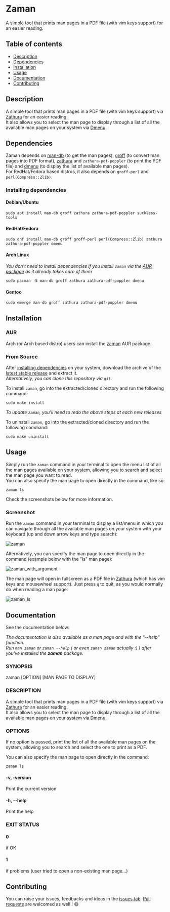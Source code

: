 # Zaman

A simple tool that prints man pages in a PDF file (with vim keys support) for an easier reading.

## Table of contents
* [Description](#description)
* [Dependencies](#dependencies)
* [Installation](#installation)
* [Usage](#usage)
* [Documentation](#documentation)
* [Contributing](#contributing)

## Description

A simple tool that prints man pages in a PDF file (with vim keys support) via [Zathura](https://pwmt.org/projects/zathura/) for an easier reading.  
It also allows you to select the man page to display through a list of all the available man pages on your system via [Dmenu](https://tools.suckless.org/dmenu/).

## Dependencies

Zaman depends on [man-db](http://man-db.nongnu.org/) (to get the man pages), [groff](https://www.gnu.org/software/groff/) (to convert man pages into PDF format), [zathura](https://pwmt.org/projects/zathura/) and `zathura-pdf-poppler` (to print the PDF file) and [dmenu](https://tools.suckless.org/dmenu/) (to display the list of available man pages).  
For RedHat/Fedora based distros, it also depends on `groff-perl` and `perl(Compress::Zlib)`.

### Installing dependencies

#### Debian/Ubuntu

```
sudo apt install man-db groff zathura zathura-pdf-poppler suckless-tools
```

#### RedHat/Fedora

```
sudo dnf install man-db groff groff-perl perl(Compress::Zlib) zathura zathura-pdf-poppler dmenu
```

#### Arch Linux

*You don't need to install dependencies if you install `zaman` via the [AUR package](https://aur.archlinux.org/packages/zaman) as it already takes care of them*

```
sudo pacman -S man-db groff zathura zathura-pdf-poppler dmenu
```

#### Gentoo

```
sudo emerge man-db groff zathura zathura-pdf-poppler dmenu
```

## Installation

### AUR

Arch (or Arch based distro) users can install the [zaman](https://aur.archlinux.org/packages/zaman "zaman AUR package") AUR package.

### From Source

After [installing dependencies](#installing-dependencies) on your system, download the archive of the [latest stable release](https://github.com/Antiz96/zaman/releases/latest) and extract it.  
*Alternatively, you can clone this repository via `git`.*  
  
To install `zaman`, go into the extracted/cloned directory and run the following command:
```
sudo make install
```
*To update `zaman`, you'll need to redo the above steps at each new releases*  
   
To uninstall `zaman`, go into the extracted/cloned directory and run the following command:  
```
sudo make uninstall
```

## Usage

Simply run the `zaman` command in your terminal to open the menu list of all the man pages available on your system, allowing you to search and select the man page you want to read.  
You can also specify the man page to open directly in the command, like so:  
```
zaman ls
```
  
Check the screenshots below for more information.

### Screenshot

Run the `zaman` command in your terminal to display a list/menu in which you can navigate through all the available man pages on your system with your keyboard (up and down arrow keys and type search):    

![zaman](https://user-images.githubusercontent.com/53110319/183697489-cd2b8c1e-334c-42f3-be8d-2c0b4a7e002c.png)

Alternatively, you can specify the man page to open directly in the command (example below with the "ls" man page):  

![zaman_with_argument](https://user-images.githubusercontent.com/53110319/183697495-25951c0d-fc93-4606-a9bf-712739272460.png)

The man page will open in fullscreen as a PDF file in [Zathura](https://pwmt.org/projects/zathura/) (which has vim keys and mousewheel support). Just press `q` to quit, as you would normally do when reading a man page:  

![zaman_ls](https://user-images.githubusercontent.com/53110319/183697494-2c268494-64cd-414f-a942-cac7a87580ba.png)

## Documentation

See the documentation below:

*The documentation is also available as a man page and with the "--help" function.*  
*Run `man zaman` or `zaman --help` ( or even `zaman zaman` actually :) ) after you've installed the **zaman** package.*  
    
### SYNOPSIS
zaman [OPTION] [MAN PAGE TO DISPLAY]

### DESCRIPTION
A simple tool that prints man pages in a PDF file (with vim keys support) via [Zathura](https://pwmt.org/projects/zathura/) for an easier reading.  
It also allows you to select the man page to display through a list of all the available man pages on your system via [Dmenu](https://tools.suckless.org/dmenu/).

### OPTIONS

If no option is passed, print the list of all the available man pages on the system, allowing you to search and select the one to print as a PDF.  
  
You can also specify the man page to open directly in the command:
```
zaman ls
```

#### -v, -version
Print the current version

#### -h, --help
Print the help

### EXIT STATUS

#### 0
if OK

#### 1
if problems (user tried to open a non-existing man page...)

## Contributing

You can raise your issues, feedbacks and ideas in the [issues tab](https://github.com/Antiz96/zaman/issues).
[Pull requests](https://github.com/Antiz96/zaman/pulls) are welcomed as well !
:smile:
